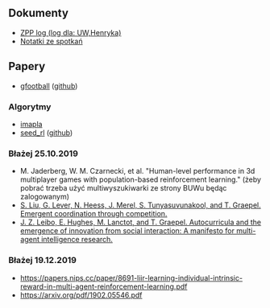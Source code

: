 ## Dokumenty
* [ZPP log (log dla: UW,Henryka)](https://docs.google.com/document/d/1F90ttWgq6XfTBKmJoVkcgiPcrEjFmlhIYqdAHpSR8Pk/edit?ts=5db14a89#heading=h.y4y97jycxznj)
* [Notatki ze spotkań](https://docs.google.com/document/d/1pAm-LEy9wWheGRkp9GPu8p829o_9NW8ldME_BAhxC-s/edit)

## Papery
* [gfootball](https://arxiv.org/abs/1907.11180) ([github](https://github.com/google-research/football))

### Algorytmy
* [imapla](https://arxiv.org/abs/1802.01561)
* [seed_rl](https://arxiv.org/abs/1910.06591) ([github](https://github.com/google-research/seed_rl))

### Błażej 25.10.2019
* M. Jaderberg, W. M. Czarnecki, et al. "Human-level performance in 3d multiplayer games with population-based reinforcement learning." (żeby pobrać trzeba użyć multiwyszukiwarki ze strony BUWu będąc zalogowanym)
* [S.  Liu,  G.  Lever,  N.  Heess,  J.  Merel,  S.  Tunyasuvunakool,  and  T.  Graepel.   Emergent coordination through competition.](https://arxiv.org/abs/1902.07151)
* [J. Z. Leibo, E. Hughes, M. Lanctot, and T. Graepel.  Autocurricula and the emergence of innovation from social interaction:  A manifesto for multi-agent intelligence research.](https://arxiv.org/abs/1903.00742)

### Błażej 19.12.2019
* https://papers.nips.cc/paper/8691-liir-learning-individual-intrinsic-reward-in-multi-agent-reinforcement-learning.pdf
* https://arxiv.org/pdf/1902.05546.pdf
